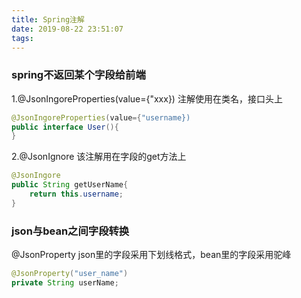 ```yaml
---
title: Spring注解
date: 2019-08-22 23:51:07
tags:
---
```


### spring不返回某个字段给前端
1.@JsonIngoreProperties(value={"xxx})
注解使用在类名，接口头上
```java
@JsonIngoreProperties(value={"username})
public interface User(){
}
```

2.@JsonIgnore
该注解用在字段的get方法上
```java
@JsonIngore
public String getUserName{
    return this.username;
}
```

### json与bean之间字段转换
@JsonProperty
json里的字段采用下划线格式，bean里的字段采用驼峰
```java
@JsonProperty("user_name")
private String userName;
```
